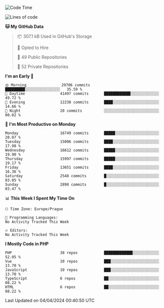<!--START_SECTION:waka-->
![Code Time](http://img.shields.io/badge/Code%20Time-1%2C583%20hrs%2058%20mins-blue)

![Lines of code](https://img.shields.io/badge/From%20Hello%20World%20I%27ve%20Written-26.1%20million%20lines%20of%20code-blue)

**🐱 My GitHub Data** 

> 📦 307.1 kB Used in GitHub's Storage 
 > 
> 💼 Opted to Hire
 > 
> 📜 49 Public Repositories 
 > 
> 🔑 52 Private Repositories 
 > 
**I'm an Early 🐤** 

```text
🌞 Morning                29706 commits       █████████░░░░░░░░░░░░░░░░   35.59 % 
🌆 Daytime                41497 commits       ████████████░░░░░░░░░░░░░   49.72 % 
🌃 Evening                12238 commits       ████░░░░░░░░░░░░░░░░░░░░░   14.66 % 
🌙 Night                  20 commits          ░░░░░░░░░░░░░░░░░░░░░░░░░   00.02 % 
```
📅 **I'm Most Productive on Monday** 

```text
Monday                   16749 commits       █████░░░░░░░░░░░░░░░░░░░░   20.07 % 
Tuesday                  15006 commits       ████░░░░░░░░░░░░░░░░░░░░░   17.98 % 
Wednesday                16612 commits       █████░░░░░░░░░░░░░░░░░░░░   19.90 % 
Thursday                 15997 commits       █████░░░░░░░░░░░░░░░░░░░░   19.17 % 
Friday                   13651 commits       ████░░░░░░░░░░░░░░░░░░░░░   16.36 % 
Saturday                 2548 commits        █░░░░░░░░░░░░░░░░░░░░░░░░   03.05 % 
Sunday                   2898 commits        █░░░░░░░░░░░░░░░░░░░░░░░░   03.47 % 
```


📊 **This Week I Spent My Time On** 

```text
🕑︎ Time Zone: Europe/Prague

💬 Programming Languages: 
No Activity Tracked This Week

🔥 Editors: 
No Activity Tracked This Week
```

**I Mostly Code in PHP** 

```text
PHP                      38 repos            █████████████░░░░░░░░░░░░   52.05 % 
Vue                      10 repos            ███░░░░░░░░░░░░░░░░░░░░░░   13.70 % 
JavaScript               10 repos            ███░░░░░░░░░░░░░░░░░░░░░░   13.70 % 
TypeScript               6 repos             ██░░░░░░░░░░░░░░░░░░░░░░░   08.22 % 
HTML                     6 repos             ██░░░░░░░░░░░░░░░░░░░░░░░   08.22 % 
```




 Last Updated on 04/04/2024 00:40:50 UTC
<!--END_SECTION:waka-->
<!--
**AlexKratky/AlexKratky** is a ✨ _special_ ✨ repository because its `README.md` (this file) appears on your GitHub profile.

Here are some ideas to get you started:

- 🔭 I’m currently working on ...
- 🌱 I’m currently learning ...
- 👯 I’m looking to collaborate on ...
- 🤔 I’m looking for help with ...
- 💬 Ask me about ...
- 📫 How to reach me: ...
- 😄 Pronouns: ...
- ⚡ Fun fact: ...
-->
